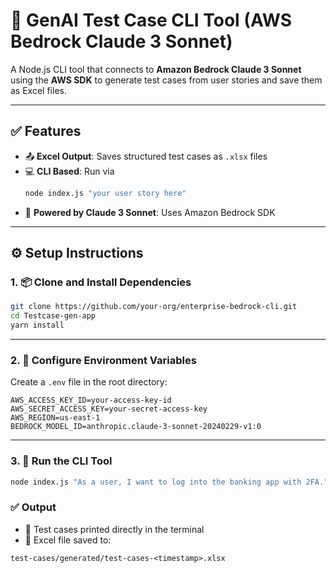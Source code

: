 # 🧠 GenAI Test Case CLI Tool (AWS Bedrock Claude 3 Sonnet)

A Node.js CLI tool that connects to **Amazon Bedrock Claude 3 Sonnet** using the **AWS SDK** to generate test cases from user stories and save them as Excel files.

---

## ✅ Features

- 📤 **Excel Output**: Saves structured test cases as `.xlsx` files  
- 💻 **CLI Based**: Run via  
  ```bash
  node index.js "your user story here"
  ```
- 🤖 **Powered by Claude 3 Sonnet**: Uses Amazon Bedrock SDK  

---

## ⚙️ Setup Instructions

### 1. 📦 Clone and Install Dependencies

```bash
git clone https://github.com/your-org/enterprise-bedrock-cli.git
cd Testcase-gen-app
yarn install
```

---

### 2. 🔐 Configure Environment Variables

Create a `.env` file in the root directory:

```env
AWS_ACCESS_KEY_ID=your-access-key-id
AWS_SECRET_ACCESS_KEY=your-secret-access-key
AWS_REGION=us-east-1
BEDROCK_MODEL_ID=anthropic.claude-3-sonnet-20240229-v1:0
```

---

### 3. 🚀 Run the CLI Tool

```bash
node index.js "As a user, I want to log into the banking app with 2FA."
```

### ✅ Output

- 🧪 Test cases printed directly in the terminal  
- 📁 Excel file saved to:

```
test-cases/generated/test-cases-<timestamp>.xlsx
```
